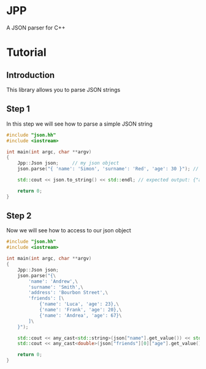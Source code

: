# JPP
A JSON parser for C++

# Tutorial

## Introduction

This library allows you to parse JSON strings

## Step 1

In this step we will see how to parse a simple JSON string

```c++
#include "json.hh"
#include <iostream>

int main(int argc, char **argv)
{
    Jpp::Json json;     // my json object
    json.parse("{ 'name': 'Simon', 'surname': 'Red', 'age': 30 }"); // parse a json string

    std::cout << json.to_string() << std::endl; // expected output: {"age":30.000000, "name":"Simon", "surname":"Red"}

    return 0;
}
```

## Step 2

Now we will see how to access to our json object

```c++
#include "json.hh"
#include <iostream>

int main(int argc, char **argv)
{
    Jpp::Json json;
    json.parse("{\
        'name': 'Andrew',\
        'surname': 'Smith',\
        'address': 'Bourbon Street',\
        'friends': [\
            {'name': 'Luca', 'age': 23},\
            {'name': 'Frank', 'age': 20},\
            {'name': 'Andrea', 'age': 67}\
        ]\
    }");

    std::cout << any_cast<std::string>(json["name"].get_value()) << std::endl;  // expected output: Andrew
    std::cout << any_cast<double>(json["friends"][0]["age"].get_value()) << std::endl;  // expected output: 23

    return 0;
}
```